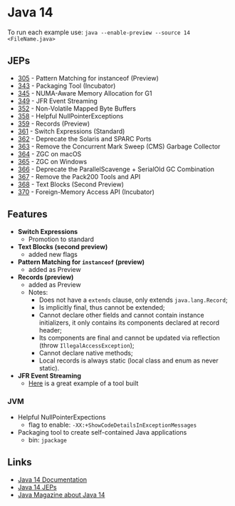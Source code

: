 # Java 14

To run each example use: `java --enable-preview --source 14 <FileName.java>`

## JEPs

* [305](https://openjdk.java.net/jeps/305) - Pattern Matching for instanceof (Preview)
* [343](https://openjdk.java.net/jeps/343) - Packaging Tool (Incubator)
* [345](https://openjdk.java.net/jeps/345) - NUMA-Aware Memory Allocation for G1
* [349](https://openjdk.java.net/jeps/349) - JFR Event Streaming
* [352](https://openjdk.java.net/jeps/352) - Non-Volatile Mapped Byte Buffers
* [358](https://openjdk.java.net/jeps/358) - Helpful NullPointerExceptions
* [359](https://openjdk.java.net/jeps/359) - Records (Preview)
* [361](https://openjdk.java.net/jeps/361) - Switch Expressions (Standard)
* [362](https://openjdk.java.net/jeps/362) - Deprecate the Solaris and SPARC Ports
* [363](https://openjdk.java.net/jeps/363) - Remove the Concurrent Mark Sweep (CMS) Garbage Collector
* [364](https://openjdk.java.net/jeps/364) - ZGC on macOS
* [365](https://openjdk.java.net/jeps/365) - ZGC on Windows
* [366](https://openjdk.java.net/jeps/366) - Deprecate the ParallelScavenge + SerialOld GC Combination
* [367](https://openjdk.java.net/jeps/367) - Remove the Pack200 Tools and API
* [368](https://openjdk.java.net/jeps/368) - Text Blocks (Second Preview)
* [370](https://openjdk.java.net/jeps/370) - Foreign-Memory Access API (Incubator)

## Features

* **Switch Expressions**
  * Promotion to standard
* **Text Blocks (second preview)**
  * added new flags
* **Pattern Matching for `instanceof` (preview)**
  * added as Preview
* **Records (preview)**
  * added as Preview
  * Notes:
    * Does not have a `extends` clause, only extends `java.lang.Record`;
    * Is implicitly final, thus cannot be extended;
    * Cannot declare other fields and cannot contain instance initializers, it only contains its components declared at record header;
    * Its components are final and cannot be updated via reflection (throw `IllegalAccessException`);
    * Cannot declare native methods;
    * Local records is always static (local class and enum as never static).
* **JFR Event Streaming**
  * [Here](https://github.com/flight-recorder/health-report) is a great example of a tool built

### JVM

* Helpful NullPointerExpections
  * flag to enable: `-XX:+ShowCodeDetailsInExceptionMessages`
* Packaging tool to create self-contained Java applications
  * bin: `jpackage`

## Links

* [Java 14 Documentation](https://docs.oracle.com/en/java/javase/14/index.html)
* [Java 14 JEPs](https://openjdk.java.net/projects/jdk/14/)
* [Java Magazine about Java 14](https://blogs.oracle.com/javamagazine/java-14-arrives-with-a-host-of-new-features)
